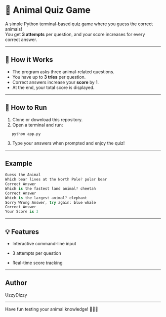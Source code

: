 # 🐾 Animal Quiz Game

A simple Python terminal-based quiz game where you guess the correct animals!  
You get **3 attempts** per question, and your score increases for every correct answer.

---

## 🧠 How it Works
- The program asks three animal-related questions.  
- You have up to **3 tries** per question.  
- Correct answers increase your **score** by 1.  
- At the end, your total score is displayed.

---

## 🚀 How to Run
1. Clone or download this repository.
2. Open a terminal and run:
```bash
   python app.py
```
3. Type your answers when prompted and enjoy the quiz!

---

## Example
```csharp
Guess the Animal  
Which bear lives at the North Pole? polar bear  
Correct Answer  
Which is the fastest land animal? cheetah  
Correct Answer  
Which is the largest animal? elephant  
Sorry Wrong Answer, try again: blue whale  
Correct Answer  
Your Score is 3
```

---

## 💡 Features

- Interactive command-line input

- 3 attempts per question

- Real-time score tracking

---

## Author
UzzyDizzy

---

Have fun testing your animal knowledge! 🐻🐆🐋
